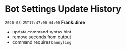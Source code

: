 # Bot Settings Update History

`2020-03-25T17:47:00-04:00` **Frank::time**

- update command syntax hint
- remove seconds from output
- command requires `Dannyling`
